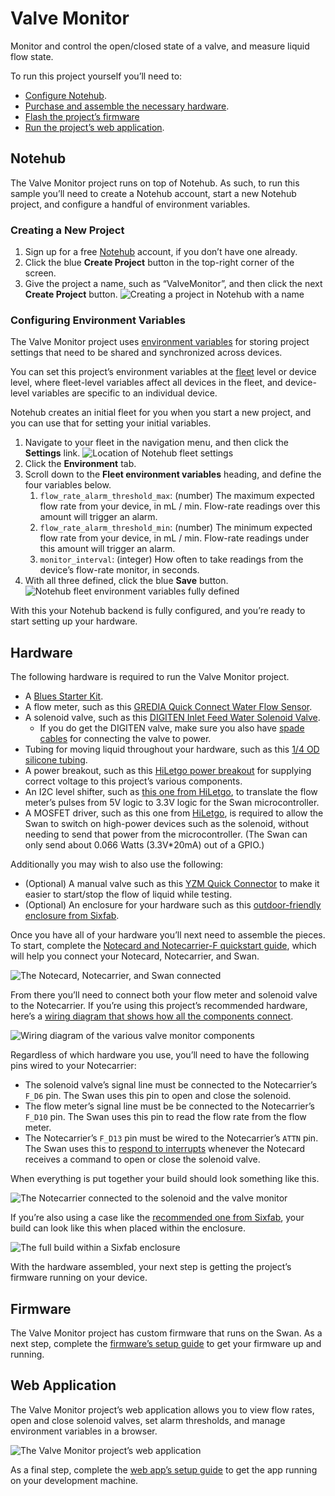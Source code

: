 # Valve Monitor

Monitor and control the open/closed state of a valve, and measure liquid flow state.

<!-- Future TODO: Put the Hackster banner image here once we have it. -->

To run this project yourself you’ll need to:

* [Configure Notehub](#notehub).
* [Purchase and assemble the necessary hardware](#hardware).
* [Flash the project’s firmware](#firmware)
* [Run the project’s web application](#web-application).

## Notehub

The Valve Monitor project runs on top of Notehub. As such, to run this sample
you’ll need to create a Notehub account, start a new Notehub project, and configure
a handful of environment variables.

### Creating a New Project

1. Sign up for a free [Notehub](https://notehub.io) account, if you don’t have one
already.
1. Click the blue **Create Project** button in the top-right corner of the screen.
1. Give the project a name, such as “ValveMonitor”, and then click the next
**Create Project** button.
![Creating a project in Notehub with a name](images/notehub-create-project.png)

### Configuring Environment Variables

The Valve Monitor project uses [environment variables](https://dev.blues.io/guides-and-tutorials/notecard-guides/understanding-environment-variables/)
for storing project settings that need to be shared and synchronized across
devices.

You can set this project’s environment variables at the [fleet](https://dev.blues.io/reference/glossary/#fleet)
level or device level, where fleet-level variables affect all devices in the
fleet, and device-level variables are specific to an individual device.

Notehub creates an initial fleet for you when you start a new project, and you
can use that for setting your initial variables.

1. Navigate to your fleet in the navigation menu, and then click the **Settings**
link.
![Location of Notehub fleet settings](images/notehub-fleet-settings.png)
1. Click the **Environment** tab.
1. Scroll down to the **Fleet environment variables** heading, and define the
four variables below.
    1. `flow_rate_alarm_threshold_max`: (number) The maximum expected flow rate
    from your device, in mL / min. Flow-rate readings over this amount will trigger
    an alarm.
    1. `flow_rate_alarm_threshold_min`: (number) The minimum expected flow rate
    from your device, in mL / min. Flow-rate readings under this amount will trigger
    an alarm.
    1. `monitor_interval`: (integer) How often to take readings from the device’s
    flow-rate monitor, in seconds.
1. With all three defined, click the blue **Save** button.
![Notehub fleet environment variables fully defined](images/notehub-env-vars-defined.png)

With this your Notehub backend is fully configured, and you’re ready to start
setting up your hardware.

## Hardware

The following hardware is required to run the Valve Monitor project.

* A [Blues Starter Kit](https://shop.blues.io/collections/blues-starter-kits).
* A flow meter, such as this [GREDIA Quick Connect Water Flow Sensor](https://www.amazon.com/dp/B07RD4JXLY/ref=cm_sw_r_api_i_652XGBZAS7RN06BSSHRT_0).
* A solenoid valve, such as this [DIGITEN Inlet Feed Water Solenoid Valve](https://www.amazon.com/dp/B016MP1HX0/ref=cm_sw_r_api_i_6PW0RXB6569QB10RY51V_0).
  * If you do get the DIGITEN valve, make sure you also have [spade cables](https://www.amazon.com/dp/B08F784R9W/ref=cm_sw_r_api_i_3GMNPATKY77AAC247J9S_0)
  for connecting the valve to power.
* Tubing for moving liquid throughout your hardware, such as this
[1/4 OD silicone tubing](https://www.amazon.com/dp/B09H4RNGGG/ref=cm_sw_r_api_i_H171CC4D2EDPPM23X8A4_0?th=1).
* A power breakout, such as this [HiLetgo power breakout](https://www.amazon.com/dp/B07X9SQKL6/ref=cm_sw_r_api_i_5JYD92FH343E04VKPMR5_0)
for supplying correct voltage to this project’s various components.
* An I2C level shifter, such as [this one from HiLetgo](https://www.amazon.com/dp/B07F7W91LC/ref=cm_sw_r_api_i_FZPJ7VRY2329ARNQ3W22_0), to
translate the flow meter’s pulses from 5V logic to 3.3V logic for the Swan
microcontroller.
* A MOSFET driver, such as this one from [HiLetgo](https://www.amazon.com/dp/B01I1J14MO/ref=cm_sw_r_api_i_8YRY25Q7R9HGV1ZPHERP_0),
is required to allow the Swan to switch on high-power devices such as the
solenoid, without needing to send that power from the microcontroller. (The
Swan can only send about 0.066 Watts (3.3V*20mA) out of a GPIO.)

Additionally you may wish to also use the following:

* (Optional) A manual valve such as this [YZM Quick Connector](https://www.amazon.com/dp/B077H2JWSZ/ref=cm_sw_r_api_i_38J4S2VWFKAZBVEA8GCM_0)
to make it easier to start/stop the flow of liquid while testing.
* (Optional) An enclosure for your hardware such as this
[outdoor-friendly enclosure from Sixfab](https://sixfab.com/product/raspberry-pi-ip54-outdoor-iot-project-enclosure/).

Once you have all of your hardware you’ll next need to assemble the pieces.
To start, complete the [Notecard and Notecarrier-F quickstart guide](https://dev.blues.io/quickstart/notecard-quickstart/notecard-and-notecarrier-f/), which will help
you connect your Notecard, Notecarrier, and Swan.

![The Notecard, Notecarrier, and Swan connected](images/notecard-and-notecarrier.jpg)

From there you’ll need to connect both your flow meter and solenoid valve
to the Notecarrier. If you’re using this project’s recommended hardware, here’s a [wiring diagram that shows how all the components connect](https://miro.com/app/board/uXjVPL8v4hE=/).

![Wiring diagram of the various valve monitor components](images/wiring-diagram.png)

Regardless of which hardware you use, you’ll need to have the following pins
wired to your Notecarrier:

* The solenoid valve’s signal line must be connected to the Notecarrier’s `F_D6`
pin. The Swan uses this pin to open and close the solenoid.
* The flow meter’s signal line must be be connected to the Notecarrier’s `F_D10`
pin. The Swan uses this pin to read the flow rate from the flow meter.
* The Notecarrier’s `F_D13` pin must be wired to the Notecarrier’s `ATTN` pin. The
Swan uses this to [respond to interrupts](https://dev.blues.io/guides-and-tutorials/notecard-guides/attention-pin-guide/)
whenever the Notecard receives a command to open or close the solenoid valve.

When everything is put together your build should look something like this.

![The Notecarrier connected to the solenoid and the valve monitor](images/full-build-no-case.jpg)

If you’re also using a case like the [recommended one from Sixfab](https://sixfab.com/product/raspberry-pi-ip54-outdoor-iot-project-enclosure/),
your build can look like this when placed within the enclosure.

![The full build within a Sixfab enclosure](images/full-build-in-case.jpg)

With the hardware assembled, your next step is getting the project’s firmware running on
your device.

## Firmware

The Valve Monitor project has custom firmware that runs on the Swan. As a next step,
complete the [firmware’s setup guide](firmware/) to get your firmware up and running.

## Web Application

The Valve Monitor project’s web application allows you to view flow rates, open and
close solenoid valves, set alarm thresholds, and manage environment variables in a
browser.

![The Valve Monitor project’s web application](images/web-app.png)

As a final step, complete the [web app’s setup guide](web-app/) to get the app running
on your development machine.
